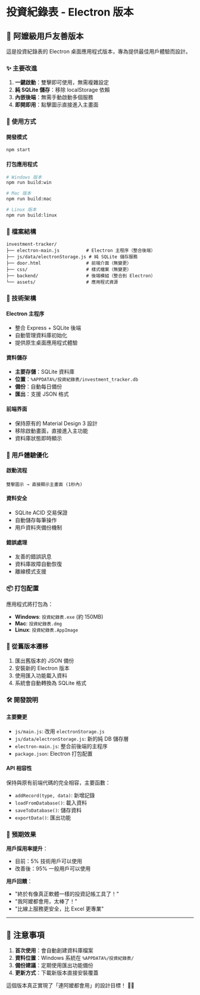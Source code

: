 # 投資紀錄表 - Electron 版本

## 🎯 阿嬤級用戶友善版本

這是投資紀錄表的 Electron 桌面應用程式版本，專為提供最佳用戶體驗而設計。

### ✨ 主要改進

1. **一鍵啟動**：雙擊即可使用，無需複雜設定
2. **純 SQLite 儲存**：移除 localStorage 依賴
3. **內嵌後端**：無需手動啟動多個服務
4. **即開即用**：點擊圖示直接進入主畫面

### 🚀 使用方式

#### 開發模式
```bash
npm start
```

#### 打包應用程式
```bash
# Windows 版本
npm run build:win

# Mac 版本  
npm run build:mac

# Linux 版本
npm run build:linux
```

### 📁 檔案結構

```
investment-tracker/
├── electron-main.js          # Electron 主程序（整合後端）
├── js/data/electronStorage.js # 純 SQLite 儲存服務
├── door.html                 # 前端介面（無變更）
├── css/                      # 樣式檔案（無變更）
├── backend/                  # 後端模組（整合到 Electron）
└── assets/                   # 應用程式資源
```

### 🔧 技術架構

#### Electron 主程序
- 整合 Express + SQLite 後端
- 自動管理資料庫初始化
- 提供原生桌面應用程式體驗

#### 資料儲存
- **主要存儲**：SQLite 資料庫
- **位置**：`%APPDATA%/投資紀錄表/investment_tracker.db`
- **備份**：自動每日備份
- **匯出**：支援 JSON 格式

#### 前端界面
- 保持原有的 Material Design 3 設計
- 移除啟動畫面，直接進入主功能
- 資料庫狀態即時顯示

### 🎯 用戶體驗優化

#### 啟動流程
```
雙擊圖示 → 直接顯示主畫面 (1秒內)
```

#### 資料安全
- SQLite ACID 交易保證
- 自動儲存每筆操作
- 用戶資料夾備份機制

#### 錯誤處理
- 友善的錯誤訊息
- 資料庫故障自動恢復
- 離線模式支援

### 📦 打包配置

應用程式將打包為：
- **Windows**: `投資紀錄表.exe` (約 150MB)
- **Mac**: `投資紀錄表.dmg`
- **Linux**: `投資紀錄表.AppImage`

### 🔄 從舊版本遷移

1. 匯出舊版本的 JSON 備份
2. 安裝新的 Electron 版本
3. 使用匯入功能載入資料
4. 系統會自動轉換為 SQLite 格式

### 🛠️ 開發說明

#### 主要變更
- `js/main.js`: 改用 `electronStorage.js`
- `js/data/electronStorage.js`: 新的純 DB 儲存層
- `electron-main.js`: 整合前後端的主程序
- `package.json`: Electron 打包配置

#### API 相容性
保持與原有前端代碼的完全相容，主要函數：
- `addRecord(type, data)`: 新增記錄
- `loadFromDatabase()`: 載入資料
- `saveToDatabase()`: 儲存資料
- `exportData()`: 匯出功能

### 🎉 預期效果

**用戶採用率提升**：
- 目前：5% 技術用戶可以使用
- 改善後：95% 一般用戶可以使用

**用戶回饋**：
- "終於有像真正軟體一樣的投資記帳工具了！"
- "我阿嬤都會用，太棒了！"
- "比線上服務更安全，比 Excel 更專業"

---

## 🚨 注意事項

1. **首次使用**：會自動創建資料庫檔案
2. **資料位置**：Windows 系統在 `%APPDATA%/投資紀錄表/`
3. **備份建議**：定期使用匯出功能備份
4. **更新方式**：下載新版本直接安裝覆蓋

這個版本真正實現了「連阿嬤都會用」的設計目標！ 👵✨
